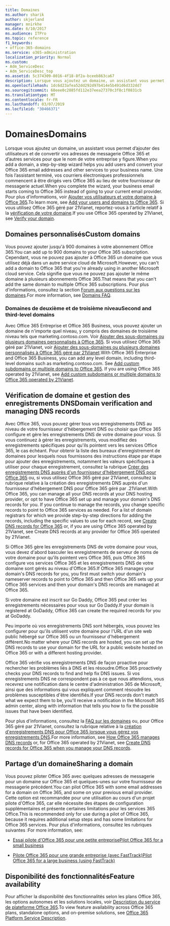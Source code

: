 ```yaml
---
title: Domaines
ms.author: sharik
author: skjerland
manager: mnirkhe
ms.date: 6/10/2017
ms.audience: ITPro
ms.topic: reference
f1_keywords:
- office-365-domains
ms.service: o365-administration
localization_priority: Normal
ms.custom:
- Adm_ServiceDesc
- Adm_ServiceDesc_top
ms.assetid: 5c374309-8016-4f18-8f2a-bceeb863ca67
description: Lorsque vous ajoutez un domaine, un assistant vous permet d’ajouter des utilisateurs et de convertir vos adresses de messagerie Office 365 et d’autres services pour que le nom de votre entreprise y figure. Une fois l'assistant terminé, vos courriers électroniques professionnels commencent à être dirigés vers Office 365 au lieu de votre fournisseur de messagerie actuel. Pour plus d'informations, voir Ajouter vos utilisateurs et votre domaine à Office 365. Si vous utilisez Office 365 géré par 21Vianet, reportez-vous à la rubrique Verify Your Domain.
ms.openlocfilehash: 1dc6d23afea52dd292d97b414e5b491d6d332dd7
ms.sourcegitcommit: 68eee0c2885fd112e37eea27370c3f8c1f0831cb
ms.translationtype: MT
ms.contentlocale: fr-FR
ms.lasthandoff: 03/07/2019
ms.locfileid: "30466371"
---
```

# <a name="domains"></a><span data-ttu-id="1118c-106">Domaines</span><span class="sxs-lookup"><span data-stu-id="1118c-106">Domains</span></span>

<span data-ttu-id="1118c-107">Lorsque vous ajoutez un domaine, un assistant vous permet d’ajouter des utilisateurs et de convertir vos adresses de messagerie Office 365 et d’autres services pour que le nom de votre entreprise y figure.</span><span class="sxs-lookup"><span data-stu-id="1118c-107">When you add a domain, a step-by-step wizard helps you add users and convert your Office 365 email addresses and other services to your business name.</span></span> <span data-ttu-id="1118c-108">Une fois l’assistant terminé, vos courriers électroniques professionnels commencent à être dirigés vers Office 365 au lieu de votre fournisseur de messagerie actuel.</span><span class="sxs-lookup"><span data-stu-id="1118c-108">When you complete the wizard, your business email starts coming to Office 365 instead of going to your current email provider.</span></span> <span data-ttu-id="1118c-109">Pour plus d'informations, voir [Ajouter vos utilisateurs et votre domaine à Office 365](https://support.office.com/article/6383f56d-3d09-4dcb-9b41-b5f5a5efd611).</span><span class="sxs-lookup"><span data-stu-id="1118c-109">To learn more, see [Add your users and domains to Office 365](https://support.office.com/article/6383f56d-3d09-4dcb-9b41-b5f5a5efd611).</span></span> <span data-ttu-id="1118c-110">Si vous utilisez Office 365 géré par 21Vianet, reportez-vous à l'article relatif à la [vérification de votre domaine](http://go.microsoft.com/fwlink/?LinkID=733344&amp;clcid=0x409).</span><span class="sxs-lookup"><span data-stu-id="1118c-110">If you use Office 365 operated by 21Vianet, see [Verify your domain](http://go.microsoft.com/fwlink/?LinkID=733344&amp;clcid=0x409).</span></span>
  
## <a name="custom-domains"></a><span data-ttu-id="1118c-111">Domaines personnalisés</span><span class="sxs-lookup"><span data-stu-id="1118c-111">Custom domains</span></span>
<span data-ttu-id="1118c-112"><a name="BKMK_CustomDomains"> </a></span><span class="sxs-lookup"><span data-stu-id="1118c-112"></span></span>

<span data-ttu-id="1118c-113">Vous pouvez ajouter jusqu'à 900 domaines à votre abonnement Office 365.</span><span class="sxs-lookup"><span data-stu-id="1118c-113">You can add up to 900 domains to your Office 365 subscription.</span></span> <span data-ttu-id="1118c-114">Cependant, vous ne pouvez pas ajouter à Office 365 un domaine que vous utilisez déjà dans un autre service cloud de Microsoft.</span><span class="sxs-lookup"><span data-stu-id="1118c-114">However, you can't add a domain to Office 365 that you're already using in another Microsoft cloud service.</span></span> <span data-ttu-id="1118c-115">Cela signifie que vous ne pouvez pas ajouter le même domaine à plusieurs abonnements Office 365.</span><span class="sxs-lookup"><span data-stu-id="1118c-115">That means that you can't add the same domain to multiple Office 365 subscriptions.</span></span> <span data-ttu-id="1118c-116">Pour plus d'informations, consultez la section [Forum aux questions sur les domaines](https://support.office.com/en-us/article/Domains-FAQ-1272bad0-4bd4-4796-8005-67d6fb3afc5a).</span><span class="sxs-lookup"><span data-stu-id="1118c-116">For more information, see [Domains FAQ](https://support.office.com/en-us/article/Domains-FAQ-1272bad0-4bd4-4796-8005-67d6fb3afc5a).</span></span>
  
### <a name="second-and-third-level-domains"></a><span data-ttu-id="1118c-117">Domaines de deuxième et de troisième niveau</span><span class="sxs-lookup"><span data-stu-id="1118c-117">Second and third-level domains</span></span>
<span data-ttu-id="1118c-118"><a name="BKMK_SecondAndThirdLevelDomains"> </a></span><span class="sxs-lookup"><span data-stu-id="1118c-118"></span></span>

<span data-ttu-id="1118c-p104">Avec Office 365 Entreprise et Office 365 Business, vous pouvez ajouter un domaine de n'importe quel niveau, y compris des domaines de troisième niveau tels que marketing.contoso.com. Voir [Ajouter des sous-domaines ou plusieurs domaines personnalisés à Office 365](http://go.microsoft.com/fwlink/?LinkID=733345&amp;clcid=0x409). Si vous utilisez Office 365 géré par 21Vianet, voir [Ajouter des sous-domaines ou plusieurs domaines personnalisés à Office 365 géré par 21Vianet](http://go.microsoft.com/fwlink/?LinkID=733346&amp;clcid=0x409).</span><span class="sxs-lookup"><span data-stu-id="1118c-p104">With Office 365 Enterprise and Office 365 Business, you can add any level domain, including third-level domains such as marketing.contoso.com. See [Add custom subdomains or multiple domains to Office 365](http://go.microsoft.com/fwlink/?LinkID=733345&amp;clcid=0x409). If you are using Office 365 operated by 21Vianet, see [Add custom subdomains or multiple domains to Office 365 operated by 21Vianet](http://go.microsoft.com/fwlink/?LinkID=733346&amp;clcid=0x409).</span></span>
  
## <a name="domain-verification-and-managing-dns-records"></a><span data-ttu-id="1118c-122">Vérification de domaine et gestion des enregistrements DNS</span><span class="sxs-lookup"><span data-stu-id="1118c-122">Domain verification and managing DNS records</span></span>
<span data-ttu-id="1118c-123"><a name="BKMK_ManagingDNSRecords"> </a></span><span class="sxs-lookup"><span data-stu-id="1118c-123"></span></span>

<span data-ttu-id="1118c-p105">Avec Office 365, vous pouvez gérer tous vos enregistrements DNS au niveau de votre fournisseur d'hébergement DNS ou choisir que Office 365 configure et gère les enregistrements DNS de votre domaine pour vous. Si vous continuez à gérer les enregistrements, vous modifiez des enregistrements spécifiques pour qu'ils pointent vers les services Office 365, le cas échéant. Pour obtenir la liste des bureaux d'enregistrement de domaines pour lesquels nous fournissons des instructions étape par étape pour ajouter des enregistrements, notamment les valeurs spécifiques à utiliser pour chaque enregistrement, consultez la rubrique [Créer des enregistrements DNS auprès d'un fournisseur d'hébergement DNS pour Office 365](https://go.microsoft.com/fwlink/p/?LinkID=270173) ou, si vous utilisez Office 365 géré par 21Vianet, consultez la rubrique relative à la création des enregistrements DNS auprès d'un fournisseur d'hébergement DNS pour Office 365 géré par .21Vianet.</span><span class="sxs-lookup"><span data-stu-id="1118c-p105">With Office 365, you can manage all your DNS records at your DNS hosting provider, or opt to have Office 365 set up and manage your domain's DNS records for you. If you continue to manage the records, you change specific records to point to Office 365 services as needed. For a list of domain registrars for which we provide step-by-step directions for adding the records, including the specific values to use for each record, see [Create DNS records for Office 365](https://go.microsoft.com/fwlink/p/?LinkID=270173) or, if you are using Office 365 operated by 21Vianet, see Create DNS records at any provider for Office 365 operated by 21Vianet.</span></span> 
  
<span data-ttu-id="1118c-127">Si Office 365 gère les enregistrements DNS de votre domaine pour vous, vous devez d'abord basculer les enregistrements de serveur de noms de votre domaine pour qu'ils pointent vers Office 365, puis Office 365 configure vos services Office 365 et les enregistrements DNS de votre domaine sont gérés au niveau d'Office 365.</span><span class="sxs-lookup"><span data-stu-id="1118c-127">If Office 365 manages your domain's DNS records for you, you first must switch your domain's nameserver records to point to Office 365 and then Office 365 sets up your Office 365 services and then your domain's DNS records are managed at Office 365.</span></span>
  
<span data-ttu-id="1118c-128">Si votre domaine est inscrit sur Go Daddy, Office 365 peut créer les enregistrements nécessaires pour vous sur Go Daddy.</span><span class="sxs-lookup"><span data-stu-id="1118c-128">If your domain is registered at GoDaddy, Office 365 can create the required records for you at GoDaddy.</span></span> 
  
<span data-ttu-id="1118c-129">Peu importe où vos enregistrements DNS sont hébergés, vous pouvez les configurer pour qu'ils utilisent votre domaine pour l'URL d'un site web public hébergé sur Office 365 ou un fournisseur d'hébergement différent.</span><span class="sxs-lookup"><span data-stu-id="1118c-129">No matter where your DNS records are hosted, you can set up the DNS records to use your domain for the URL for a public website hosted on Office 365 or with a different hosting provider.</span></span> 
  
<span data-ttu-id="1118c-130">Office 365 vérifie vos enregistrements DNS de façon proactive pour rechercher les problèmes liés à DNS et les résoudre.</span><span class="sxs-lookup"><span data-stu-id="1118c-130">Office 365 proactively checks your DNS records to find and help fix DNS issues.</span></span> <span data-ttu-id="1118c-131">Si vos enregistrements DNS ne correspondent pas à ce que nous attendions, vous recevrez une notification dans le centre d'administration 365 de Microsoft, ainsi que des informations qui vous expliquent comment résoudre les problèmes susceptibles d'être identifiés.</span><span class="sxs-lookup"><span data-stu-id="1118c-131">If your DNS records don't match what we expect them to be, you'll receive a notification in the Microsoft 365 admin center, along with information that tells you how to fix the possible issues that have been identified.</span></span>
  
<span data-ttu-id="1118c-132">Pour plus d'informations, consultez la [FAQ sur les domaines](https://go.microsoft.com/fwlink/p/?LinkID=270144) ou, pour Office 365 géré par 21Vianet, consultez la rubrique relative à la [création d'enregistrements DNS pour Office 365 lorsque vous gérez vos enregistrements DNS](http://go.microsoft.com/fwlink/?LinkID=817326&amp;clcid=0x409).</span><span class="sxs-lookup"><span data-stu-id="1118c-132">For more information, see [How Office 365 manages DNS records](https://go.microsoft.com/fwlink/p/?LinkID=270144) or, for Office 365 operated by 21Vianet, see [Create DNS records for Office 365 when you manage your DNS records](http://go.microsoft.com/fwlink/?LinkID=817326&amp;clcid=0x409).</span></span>
  
## <a name="sharing-a-domain"></a><span data-ttu-id="1118c-133">Partage d’un domaine</span><span class="sxs-lookup"><span data-stu-id="1118c-133">Sharing a domain</span></span>
<span data-ttu-id="1118c-134"><a name="BKMK_ManagingDNSRecords"> </a></span><span class="sxs-lookup"><span data-stu-id="1118c-134"></span></span>

<span data-ttu-id="1118c-135">Vous pouvez piloter Office 365 avec quelques adresses de messagerie pour un domaine sur Office 365 et quelques-unes sur votre fournisseur de messagerie précédent.</span><span class="sxs-lookup"><span data-stu-id="1118c-135">You can pilot Office 365 with some email addresses for a domain on Office 365, and some on your previous email provider.</span></span> <span data-ttu-id="1118c-136">Cette option est recommandée pour une utilisation au cours d'un projet pilote d'Office 365, car elle nécessite des étapes de configuration supplémentaires et présente certaines limitations pour les services 365 Office.</span><span class="sxs-lookup"><span data-stu-id="1118c-136">This is recommended only for use during a pilot of Office 365, because it requires additional setup steps and has some limitations for Office 365 services.</span></span> <span data-ttu-id="1118c-137">Pour plus d'informations, consultez les rubriques suivantes :</span><span class="sxs-lookup"><span data-stu-id="1118c-137">For more information, see:</span></span>
  
- [<span data-ttu-id="1118c-138">Essai pilote d'Office 365 pour une petite entreprise</span><span class="sxs-lookup"><span data-stu-id="1118c-138">Pilot Office 365 for a small business</span></span>](https://support.office.com/article/39cee536-6a03-40cf-b9c1-f301bb6001d7)
    
- [<span data-ttu-id="1118c-139">Pilote Office 365 pour une grande entreprise (avec FastTrack)</span><span class="sxs-lookup"><span data-stu-id="1118c-139">Pilot Office 365 for a large business (using FastTrack)</span></span>](https://fasttrack.office.com/onboard)
    
## <a name="feature-availability"></a><span data-ttu-id="1118c-140">Disponibilité des fonctionnalités</span><span class="sxs-lookup"><span data-stu-id="1118c-140">Feature availability</span></span>
<span data-ttu-id="1118c-141"><a name="BKMK_ManagingDNSRecords"> </a></span><span class="sxs-lookup"><span data-stu-id="1118c-141"></span></span>

<span data-ttu-id="1118c-142">Pour afficher la disponibilité des fonctionnalités selon les plans Office 365, les options autonomes et les solutions locales, voir [Description du service de plateforme Office 365](https://technet.microsoft.com/en-us/library/office-365-platform-service-description.aspx).</span><span class="sxs-lookup"><span data-stu-id="1118c-142">To view feature availability across Office 365 plans, standalone options, and on-premise solutions, see [Office 365 Platform Service Description](https://technet.microsoft.com/en-us/library/office-365-platform-service-description.aspx).</span></span>
  

